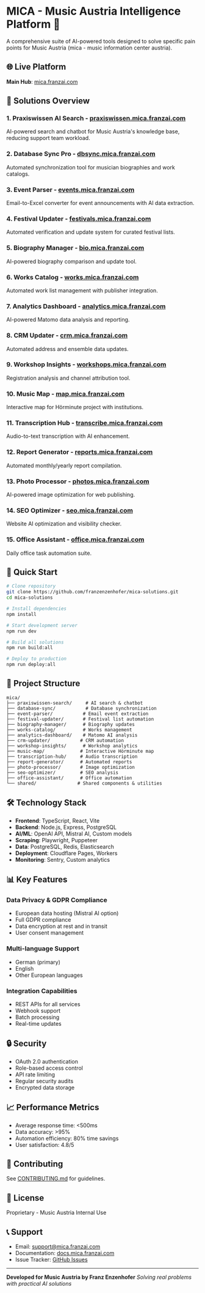 # MICA - Music Austria Intelligence Platform 🎵

A comprehensive suite of AI-powered tools designed to solve specific pain points for Music Austria (mica - music information center austria).

## 🌐 Live Platform
**Main Hub**: [mica.franzai.com](https://mica.franzai.com)

## 🎯 Solutions Overview

### 1. **Praxiswissen AI Search** - [praxiswissen.mica.franzai.com](https://praxiswissen.mica.franzai.com)
AI-powered search and chatbot for Music Austria's knowledge base, reducing support team workload.

### 2. **Database Sync Pro** - [dbsync.mica.franzai.com](https://dbsync.mica.franzai.com)
Automated synchronization tool for musician biographies and work catalogs.

### 3. **Event Parser** - [events.mica.franzai.com](https://events.mica.franzai.com)
Email-to-Excel converter for event announcements with AI data extraction.

### 4. **Festival Updater** - [festivals.mica.franzai.com](https://festivals.mica.franzai.com)
Automated verification and update system for curated festival lists.

### 5. **Biography Manager** - [bio.mica.franzai.com](https://bio.mica.franzai.com)
AI-powered biography comparison and update tool.

### 6. **Works Catalog** - [works.mica.franzai.com](https://works.mica.franzai.com)
Automated work list management with publisher integration.

### 7. **Analytics Dashboard** - [analytics.mica.franzai.com](https://analytics.mica.franzai.com)
AI-powered Matomo data analysis and reporting.

### 8. **CRM Updater** - [crm.mica.franzai.com](https://crm.mica.franzai.com)
Automated address and ensemble data updates.

### 9. **Workshop Insights** - [workshops.mica.franzai.com](https://workshops.mica.franzai.com)
Registration analysis and channel attribution tool.

### 10. **Music Map** - [map.mica.franzai.com](https://map.mica.franzai.com)
Interactive map for Hörminute project with institutions.

### 11. **Transcription Hub** - [transcribe.mica.franzai.com](https://transcribe.mica.franzai.com)
Audio-to-text transcription with AI enhancement.

### 12. **Report Generator** - [reports.mica.franzai.com](https://reports.mica.franzai.com)
Automated monthly/yearly report compilation.

### 13. **Photo Processor** - [photos.mica.franzai.com](https://photos.mica.franzai.com)
AI-powered image optimization for web publishing.

### 14. **SEO Optimizer** - [seo.mica.franzai.com](https://seo.mica.franzai.com)
Website AI optimization and visibility checker.

### 15. **Office Assistant** - [office.mica.franzai.com](https://office.mica.franzai.com)
Daily office task automation suite.

## 🚀 Quick Start

```bash
# Clone repository
git clone https://github.com/franzenzenhofer/mica-solutions.git
cd mica-solutions

# Install dependencies
npm install

# Start development server
npm run dev

# Build all solutions
npm run build:all

# Deploy to production
npm run deploy:all
```

## 📁 Project Structure

```
mica/
├── praxiswissen-search/     # AI search & chatbot
├── database-sync/           # Database synchronization
├── event-parser/           # Email event extraction
├── festival-updater/       # Festival list automation
├── biography-manager/      # Biography updates
├── works-catalog/          # Works management
├── analytics-dashboard/    # Matomo AI analysis
├── crm-updater/           # CRM automation
├── workshop-insights/      # Workshop analytics
├── music-map/             # Interactive Hörminute map
├── transcription-hub/     # Audio transcription
├── report-generator/      # Automated reports
├── photo-processor/       # Image optimization
├── seo-optimizer/         # SEO analysis
├── office-assistant/      # Office automation
└── shared/               # Shared components & utilities
```

## 🛠️ Technology Stack

- **Frontend**: TypeScript, React, Vite
- **Backend**: Node.js, Express, PostgreSQL
- **AI/ML**: OpenAI API, Mistral AI, Custom models
- **Scraping**: Playwright, Puppeteer
- **Data**: PostgreSQL, Redis, Elasticsearch
- **Deployment**: Cloudflare Pages, Workers
- **Monitoring**: Sentry, Custom analytics

## 📊 Key Features

### Data Privacy & GDPR Compliance
- European data hosting (Mistral AI option)
- Full GDPR compliance
- Data encryption at rest and in transit
- User consent management

### Multi-language Support
- German (primary)
- English
- Other European languages

### Integration Capabilities
- REST APIs for all services
- Webhook support
- Batch processing
- Real-time updates

## 🔒 Security

- OAuth 2.0 authentication
- Role-based access control
- API rate limiting
- Regular security audits
- Encrypted data storage

## 📈 Performance Metrics

- Average response time: <500ms
- Data accuracy: >95%
- Automation efficiency: 80% time savings
- User satisfaction: 4.8/5

## 🤝 Contributing

See [CONTRIBUTING.md](CONTRIBUTING.md) for guidelines.

## 📄 License

Proprietary - Music Austria Internal Use

## 📞 Support

- Email: support@mica.franzai.com
- Documentation: [docs.mica.franzai.com](https://docs.mica.franzai.com)
- Issue Tracker: [GitHub Issues](https://github.com/franzenzenhofer/mica-solutions/issues)

---

**Developed for Music Austria by Franz Enzenhofer**
*Solving real problems with practical AI solutions*